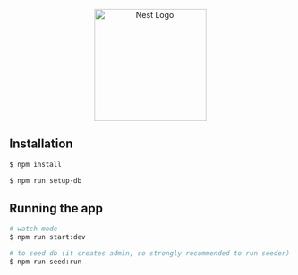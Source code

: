 <p align="center">
  <a href="http://nestjs.com/" target="blank"><img src="https://nestjs.com/img/logo-small.svg" width="200" alt="Nest Logo" /></a>
</p>

[circleci-image]: https://img.shields.io/circleci/build/github/nestjs/nest/master?token=abc123def456
[circleci-url]: https://circleci.com/gh/nestjs/nest

## Installation

```bash
$ npm install

$ npm run setup-db
```

## Running the app

```bash
# watch mode
$ npm run start:dev

# to seed db (it creates admin, so strongly recommended to run seeder)
$ npm run seed:run
```
